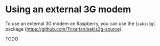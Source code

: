 Using an external 3G modem
===

To use an external 3G modem on Raspberry, you can use the [`sakis3g`] package (https://github.com/Trixarian/sakis3g-source).

TODO
